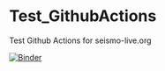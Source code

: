 # Test_GithubActions

Test Github Actions for seismo-live.org

[![Binder](https://mybinder.org/badge_logo.svg)](https://mybinder.org/v2/gh/christadler/Test_GithubActions/HEAD)
